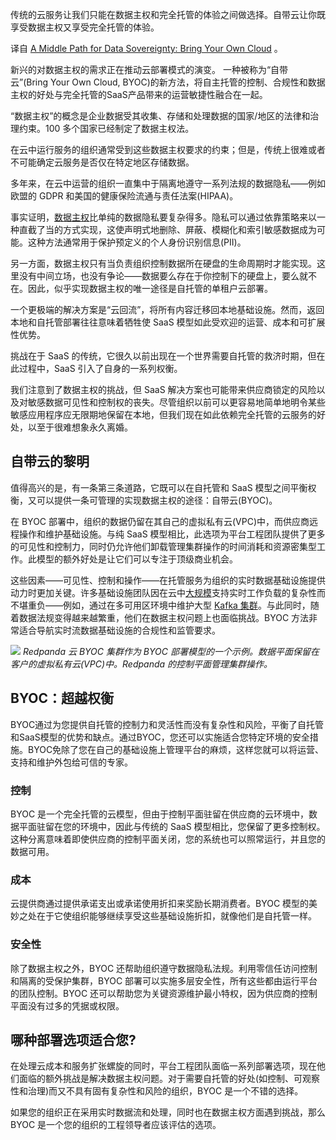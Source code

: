 <!-- # 数据主权的中间道路：自带云
https://cdn.thenewstack.io/media/2023/08/139bf9ee-cloud.jpg
Image from garten-gg on Pixabay. -->

传统的云服务让我们只能在数据主权和完全托管的体验之间做选择。自带云让你既享受数据主权又享受完全托管的体验。

译自 [A Middle Path for Data Sovereignty: Bring Your Own Cloud](https://thenewstack.io/a-middle-path-for-data-sovereignty-bring-your-own-cloud/) 。

新兴的对数据主权的需求正在推动云部署模式的演变。 一种被称为“自带云”(Bring Your Own Cloud, BYOC)的新方法，将自主托管的控制、合规性和数据主权的好处与完全托管的SaaS产品带来的运营敏捷性融合在一起。

“数据主权”的概念是企业数据受其收集、存储和处理数据的国家/地区的法律和治理约束。100 多个国家已经制定了数据主权法。

在云中运行服务的组织通常受到这些数据主权要求的约束；但是，传统上很难或者不可能确定云服务是否仅在特定地区存储数据。

多年来，在云中运营的组织一直集中于隔离地遵守一系列法规的数据隐私——例如欧盟的 GDPR 和美国的健康保险流通与责任法案(HIPAA)。

事实证明，[数据主权](https://thenewstack.io/how-data-sovereignty-and-data-privacy-affect-your-kubernetes-adoption/)比单纯的数据隐私要复杂得多。隐私可以通过依靠策略来以一种直截了当的方式实现，这使声明式地删除、屏蔽、模糊化和索引敏感数据成为可能。这种方法通常用于保护预定义的个人身份识别信息(PII)。

另一方面，数据主权只有当负责组织控制数据所在硬盘的生命周期时才能实现。这里没有中间立场，也没有争论——数据要么存在于你控制下的硬盘上，要么就不在。因此，似乎实现数据主权的唯一途径是自托管的单租户云部署。

一个更极端的解决方案是“云回流”，将所有内容迁移回本地基础设施。然而，返回本地和自托管部署往往意味着牺牲使 SaaS 模型如此受欢迎的运营、成本和可扩展性优势。

挑战在于 SaaS 的传统，它很久以前出现在一个世界需要自托管的救济时期，但在此过程中，SaaS 引入了自身的一系列权衡。

我们注意到了数据主权的挑战，但 SaaS 解决方案也可能带来供应商锁定的风险以及对敏感数据可见性和控制权的丧失。尽管组织以前可以更容易地简单地明令某些敏感应用程序应无限期地保留在本地，但我们现在如此依赖完全托管的云服务的好处，以至于很难想象永久离婚。

## 自带云的黎明

值得高兴的是，有一条第三条道路，它既可以在自托管和 SaaS 模型之间平衡权衡，又可以提供一条可管理的实现数据主权的途径：自带云(BYOC)。

在 BYOC 部署中，组织的数据仍留在其自己的虚拟私有云(VPC)中，而供应商远程操作和维护基础设施。与纯 SaaS 模型相比，此选项为平台工程团队提供了更多的可见性和控制力，同时仍允许他们卸载管理集群操作的时间消耗和资源密集型工作。此模型的额外好处是让它们可以专注于顶级商业机会。

这些因素——可见性、控制和操作——在托管服务为组织的实时数据基础设施提供动力时更加关键。许多基础设施团队因在云中[大规模](https://roadmap.sh/guides/scaling-databases)支持实时工作负载的复杂性而不堪重负——例如，通过在多可用区环境中维护大型 [Kafka 集群](https://thenewstack.io/apache-kafka-primer/)。与此同时，随着数据法规变得越来越繁重，他们在数据主权问题上也面临挑战。BYOC 方法非常适合导航实时流数据基础设施的合规性和监管要求。

![](https://cdn.thenewstack.io/media/2023/08/ac7aa99e-byoc.jpg)
*Redpanda 云 BYOC 集群作为 BYOC 部署模型的一个示例。数据平面保留在客户的虚拟私有云(VPC)中。Redpanda 的控制平面管理集群操作。*

## BYOC：超越权衡

BYOC通过为您提供自托管的控制力和灵活性而没有复杂性和风险，平衡了自托管和SaaS模型的优势和缺点。通过BYOC，您还可以实施适合您特定环境的安全措施。BYOC免除了您在自己的基础设施上管理平台的麻烦，这样您就可以将运营、支持和维护外包给可信的专家。

### 控制

BYOC 是一个完全托管的云模型，但由于控制平面驻留在供应商的云环境中，数据平面驻留在您的环境中，因此与传统的 SaaS 模型相比，您保留了更多控制权。这种分离意味着即使供应商的控制平面关闭，您的系统也可以照常运行，并且您的数据可用。

### 成本

云提供商通过提供承诺支出或承诺使用折扣来奖励长期消费者。BYOC 模型的美妙之处在于它使组织能够继续享受这些基础设施折扣，就像他们是自托管一样。

### 安全性

除了数据主权之外，BYOC 还帮助组织遵守数据隐私法规。利用零信任访问控制和隔离的受保护集群，BYOC 部署可以实施多层安全性，所有这些都由运行平台的团队控制。BYOC 还可以帮助您为关键资源维护最小特权，因为供应商的控制平面没有过多的凭据或权限。

## 哪种部署选项适合您?

在处理云成本和服务扩张螺旋的同时，平台工程团队面临一系列部署选项，现在他们面临的额外挑战是解决数据主权问题。对于需要自托管的好处(如控制、可观察性和治理)而又不具有固有复杂性和风险的组织，BYOC 是一个不错的选择。

如果您的组织正在采用实时数据流和处理，同时也在数据主权方面遇到挑战，那么 BYOC 是一个您的组织的工程领导者应该评估的选项。

